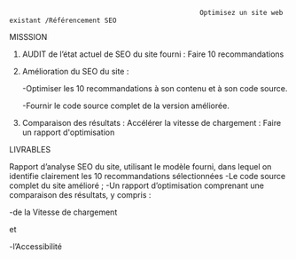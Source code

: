                                                     Optimisez un site web existant /Référencement SEO


MISSSION

1. AUDIT de l’état actuel de SEO du site fourni : Faire 10 recommandations


2. Amélioration du SEO du site : 

    -Optimiser les 10 recommandations à son contenu et à son code source. 

    -Fournir le code source complet de la version améliorée.




3. Comparaison des résultats :
Accélérer la vitesse de chargement : Faire un rapport d'optimisation





LIVRABLES

Rapport d’analyse SEO du site, utilisant le modèle fourni, dans lequel on identifie clairement les 10 recommandations sélectionnées
-Le code source complet du site amélioré ;
 -Un rapport d’optimisation comprenant une comparaison des résultats, y compris : 
 
 -de la Vitesse de chargement 
 
 et 
 
 -l’Accessibilité
